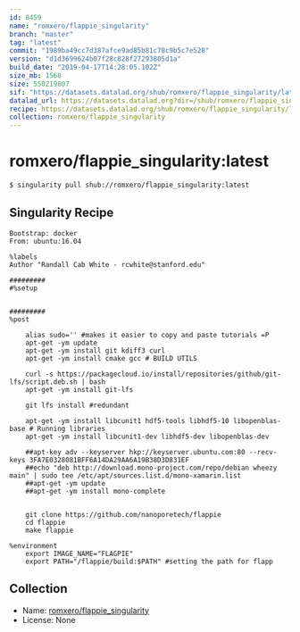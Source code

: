 ```yaml
---
id: 8459
name: "romxero/flappie_singularity"
branch: "master"
tag: "latest"
commit: "1989ba49cc7d387afce9ad85b81c78c9b5c7e528"
version: "d1d3699624b07f28c828f27293805d1a"
build_date: "2019-04-17T14:28:05.102Z"
size_mb: 1568
size: 550219807
sif: "https://datasets.datalad.org/shub/romxero/flappie_singularity/latest/2019-04-17-1989ba49-d1d36996/d1d3699624b07f28c828f27293805d1a.simg"
datalad_url: https://datasets.datalad.org?dir=/shub/romxero/flappie_singularity/latest/2019-04-17-1989ba49-d1d36996/
recipe: https://datasets.datalad.org/shub/romxero/flappie_singularity/latest/2019-04-17-1989ba49-d1d36996/Singularity
collection: romxero/flappie_singularity
---
```


# romxero/flappie_singularity:latest

```bash
$ singularity pull shub://romxero/flappie_singularity:latest
```

## Singularity Recipe

```singularity
Bootstrap: docker
From: ubuntu:16.04

%labels
Author "Randall Cab White - rcwhite@stanford.edu"

#########
#%setup


#########
%post
	
	alias sudo='' #makes it easier to copy and paste tutorials =P
	apt-get -ym update
	apt-get -ym install git kdiff3 curl 
    apt-get -ym install cmake gcc # BUILD UTILS
    
    curl -s https://packagecloud.io/install/repositories/github/git-lfs/script.deb.sh | bash
    apt-get -ym install git-lfs
    
    git lfs install #redundant
    
    apt-get -ym install libcunit1 hdf5-tools libhdf5-10 libopenblas-base # Running libraries
	apt-get -ym install libcunit1-dev libhdf5-dev libopenblas-dev

	##apt-key adv --keyserver hkp://keyserver.ubuntu.com:80 --recv-keys 3FA7E0328081BFF6A14DA29AA6A19B38D3D831EF
	##echo "deb http://download.mono-project.com/repo/debian wheezy main" | sudo tee /etc/apt/sources.list.d/mono-xamarin.list
	##apt-get -ym update
	##apt-get -ym install mono-complete
	
	
	git clone https://github.com/nanoporetech/flappie
	cd flappie
	make flappie
	
%environment
	export IMAGE_NAME="FLAGPIE"
	export PATH="/flappie/build:$PATH" #setting the path for flapp
```

## Collection

 - Name: [romxero/flappie_singularity](https://github.com/romxero/flappie_singularity)
 - License: None

